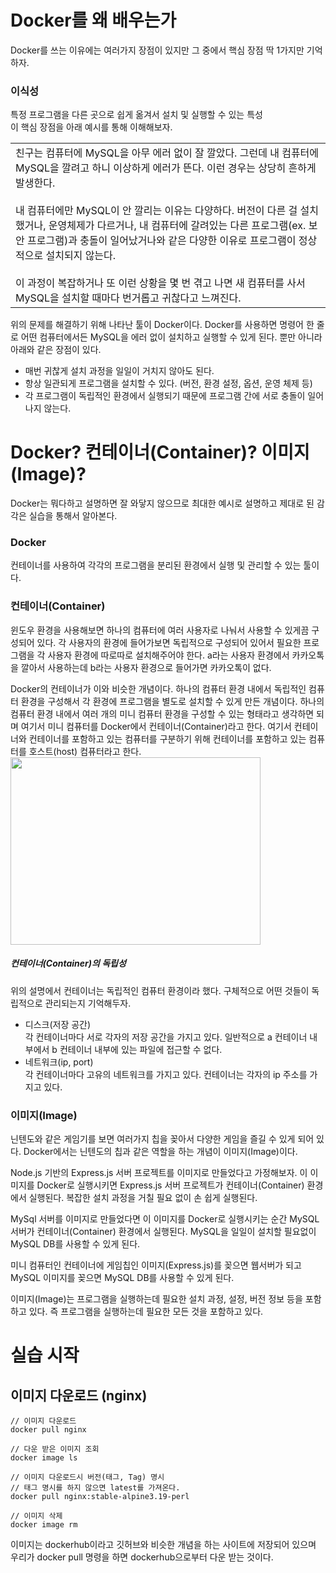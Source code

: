 # Docker를 왜 배우는가
Docker를 쓰는 이유에는 여러가지 장점이 있지만 그 중에서 핵심 장점 딱 1가지만 기억하자. <br/>
### 이식성
특정 프로그램을 다른 곳으로 쉽게 옮겨서 설치 및 실행할 수 있는 특성 <br/>
이 핵심 장점을 아래 예시를 통해 이해해보자. <br/>
<table>
  <td>
    친구는 컴퓨터에 MySQL을 아무 에러 없이 잘 깔았다. 그런데 내 컴퓨터에 MySQL을 깔려고 하니 이상하게 에러가 뜬다. 이런 경우는 상당히 흔하게
    발생한다. <br/><br/>
    내 컴퓨터에만 MySQL이 안 깔리는 이유는 다양하다. 버전이 다른 걸 설치했거나, 운영체제가 다르거나, 내 컴퓨터에 갈려있는 다른 프로그램(ex. 보안 프로그램)과 충돌이 일어났거나와 같은 다양한 이유로 프로그램이 정상적으로 설치되지 않는다. <br/><br/>
    이 과정이 복잡하거나 또 이런 상황을 몇 번 겪고 나면 새 컴퓨터를 사서 MySQL을 설치할 때마다 번거롭고 귀찮다고 느껴진다.
  </td>
</table>

위의 문제를 해결하기 위해 나타난 툴이 Docker이다. Docker를 사용하면 명령어 한 줄로 어떤 컴퓨터에서든 MySQL을 에러 없이 설치하고 실행할 수 있게 된다. 뿐만 아니라 아래와 같은 장점이 있다.
* 매번 귀찮게 설치 과정을 일일이 거치지 않아도 된다.
* 항상 일관되게 프로그램을 설치할 수 있다. (버전, 환경 설정, 옵션, 운영 체제 등)
* 각 프로그램이 독립적인 환경에서 실행되기 때문에 프로그램 간에 서로 충돌이 일어나지 않는다.

# Docker? 컨테이너(Container)? 이미지(Image)?
Docker는 뭐다하고 설명하면 잘 와닿지 않으므로 최대한 예시로 설명하고 제대로 된 감각은 실습을 통해서 알아본다. <br/>
### Docker
컨테이너를 사용하여 각각의 프로그램을 분리된 환경에서 실행 및 관리할 수 있는 툴이다. <br/>

### 컨테이너(Container) 
윈도우 환경을 사용해보면 하나의 컴퓨터에 여러 사용자로 나눠서 사용할 수 있게끔 구성되어 있다. 각 사용자의 환경에 들어가보면 독립적으로 구성되어 있어서 필요한 프로그램을 각 사용자 환경에 따로따로 설치해주어야 한다. a라는 사용자 환경에서 카카오톡을 깔아서 사용하는데 b라는 사용자 환경으로 들어가면 카카오톡이 없다. <br/>

Docker의 컨테이너가 이와 비슷한 개념이다. 하나의 컴퓨터 환경 내에서 독립적인 컴퓨터 환경을 구성해서 각 환경에 프로그램을 별도로 설치할 수 있게 만든 개념이다. 하나의 컴퓨터 환경 내에서 여러 개의 미니 컴퓨터 환경을 구성할 수 있는 형태라고 생각하면 되며 여기서
미니 컴퓨터를 Docker에서 컨테이너(Container)라고 한다. 여기서 컨테이너와 컨테이너를 포함하고 있는 컴퓨터를 구분하기 위해 컨테이너를 포함하고 있는 컴퓨터를 호스트(host) 컴퓨터라고 한다.<br/>
<img src="https://github.com/user-attachments/assets/8273c490-a4df-4e95-8c92-59e010e50f00" width="400" height="300" />

##### 컨테이너(Container)의 독립성
위의 설명에서 컨테이너는 독립적인 컴퓨터 환경이라 했다. 구체적으로 어떤 것들이 독립적으로 관리되는지 기억해두자.
* 디스크(저장 공간) <br/> 
  각 컨테이너마다 서로 각자의 저장 공간을 가지고 있다. 일반적으로 a 컨테이너 내부에서 b 컨테이너 내부에 있는 파일에 접근할 수 없다.
* 네트워크(ip, port) <br/>
  각 컨테이너마다 고유의 네트워크를 가지고 있다. 컨테이너는 각자의 ip 주소를 가지고 있다.

### 이미지(Image)
닌텐도와 같은 게임기를 보면 여러가지 칩을 꽂아서 다양한 게임을 즐길 수 있게 되어 있다. Docker에서는 닌텐도의 칩과 같은 역할을 하는 개념이 이미지(Image)이다. <br/>

Node.js 기반의 Express.js 서버 프로젝트를 이미지로 만들었다고 가정해보자. 이 이미지를 Docker로 실행시키면 Express.js 서버 프로젝트가 컨테이너(Container) 환경에서 실행된다. 복잡한 설치 과정을 거칠 필요 없이 손 쉽게 실행된다. <br/>

MySql 서버를 이미지로 만들었다면 이 이미지를 Docker로 실행시키는 순간 MySQL 서버가 컨테이너(Container) 환경에서 실행된다. MySQL을 일일이 설치할 필요없이 MySQL DB를 사용할 수 있게 된다. <br/>

미니 컴퓨터인 컨테이너에 게임칩인 이미지(Express.js)를 꽂으면 웹서버가 되고 MySQL 이미지를 꽂으면 MySQL DB를 사용할 수 있게 된다. <br/>

이미지(Image)는 프로그램을 실행하는데 필요한 설치 과정, 설정, 버전 정보 등을 포함하고 있다. 즉 프로그램을 실행하는데 필요한 모든 것을 포함하고 있다.

# 실습 시작
## 이미지 다운로드 (nginx)
```
// 이미지 다운로드
docker pull nginx

// 다운 받은 이미지 조회
docker image ls

// 이미지 다운로드시 버전(태그, Tag) 명시
// 태그 명시를 하지 않으면 latest를 가져온다.
docker pull nginx:stable-alpine3.19-perl

// 이미지 삭제
docker image rm

```
이미지는 dockerhub이라고 깃허브와 비슷한 개념을 하는 사이트에 저장되어 있으며 우리가 docker pull 명령을 하면 dockerhub으로부터 다운 받는 것이다.




